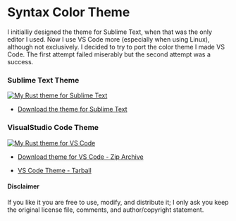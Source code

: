 # Syntax Color Theme
I initialliy designed the theme for Sublime Text, when that was the only editor I used.  Now I use VS Code more (especially when using Linux), although not exclusively.  I decided to try to port the color theme I made VS Code.  The first attempt failed miserably but the second attempt was a success.


### Sublime Text Theme
<div class="img-wrap-center">
<a data-fancybox="gallery" href="{{base_url}}uploads/sublime-rust-theme.PNG"><img alt="My Rust theme for Sublime Text" src="{{base_url}}uploads/sublime-rust-theme.PNG"></a>
</div>

- [Download the theme for Sublime Text]({{base_url}}uploads/Vishus-Rust-Sublime-Theme.tmTheme)

### VisualStudio Code Theme
<div class="img-wrap-center">
<a data-fancybox="gallery" href="{{base_url}}uploads/vscode-rust-theme.PNG"><img alt="My Rust theme for VS Code" src="{{base_url}}uploads/vscode-rust-theme.PNG"></a>
</div>

- [Download theme for VS Code - Zip Archive]({{base_url}}uploads/vscode-vishuscode.zip)

- [VS Code Theme - Tarball]({{base_url}}uploads/vscode-vishuscode.tar)


#### Disclaimer
If you like it you are free to use, modify, and distribute it; I only ask you keep the original license file, comments, and author/copyright statement.
